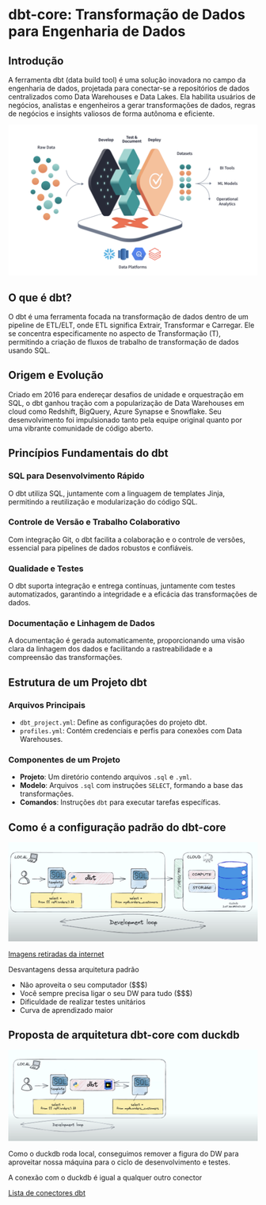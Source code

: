 # dbt-core: Transformação de Dados para Engenharia de Dados

## Introdução

A ferramenta dbt (data build tool) é uma solução inovadora no campo da engenharia de dados, projetada para conectar-se a repositórios de dados centralizados como Data Warehouses e Data Lakes. Ela habilita usuários de negócios, analistas e engenheiros a gerar transformações de dados, regras de negócios e insights valiosos de forma autônoma e eficiente.

![Texto alternativo](pic/pic077.png)


## O que é dbt?

O dbt é uma ferramenta focada na transformação de dados dentro de um pipeline de ETL/ELT, onde ETL significa Extrair, Transformar e Carregar. Ele se concentra especificamente no aspecto de Transformação (T), permitindo a criação de fluxos de trabalho de transformação de dados usando SQL.

## Origem e Evolução

Criado em 2016 para endereçar desafios de unidade e orquestração em SQL, o dbt ganhou tração com a popularização de Data Warehouses em cloud como Redshift, BigQuery, Azure Synapse e Snowflake. Seu desenvolvimento foi impulsionado tanto pela equipe original quanto por uma vibrante comunidade de código aberto.

## Princípios Fundamentais do dbt

### SQL para Desenvolvimento Rápido

O dbt utiliza SQL, juntamente com a linguagem de templates Jinja, permitindo a reutilização e modularização do código SQL.

### Controle de Versão e Trabalho Colaborativo

Com integração Git, o dbt facilita a colaboração e o controle de versões, essencial para pipelines de dados robustos e confiáveis.

### Qualidade e Testes

O dbt suporta integração e entrega contínuas, juntamente com testes automatizados, garantindo a integridade e a eficácia das transformações de dados.

### Documentação e Linhagem de Dados

A documentação é gerada automaticamente, proporcionando uma visão clara da linhagem dos dados e facilitando a rastreabilidade e a compreensão das transformações.

## Estrutura de um Projeto dbt

### Arquivos Principais

* `dbt_project.yml`: Define as configurações do projeto dbt.
* `profiles.yml`: Contém credenciais e perfis para conexões com Data Warehouses.

### Componentes de um Projeto

* **Projeto**: Um diretório contendo arquivos `.sql` e `.yml`.
* **Modelo**: Arquivos `.sql` com instruções `SELECT`, formando a base das transformações.
* **Comandos**: Instruções `dbt` para executar tarefas específicas.

## Como é a configuração padrão do dbt-core

![Texto alternativo](pic/pic08.png)

[Imagens retiradas da internet](https://www.youtube.com/watch?v=asxGh2TrNyI&t=442s)

Desvantagens dessa arquitetura padrão

- Não aproveita o seu computador ($$$)
- Você sempre precisa ligar o seu DW para tudo ($$$)
- Dificuldade de realizar testes unitários
- Curva de aprendizado maior
  
## Proposta de arquitetura dbt-core com duckdb

![Texto alternativo](pic/pic09.png)

Como o duckdb roda local, conseguimos remover a figura do DW para aproveitar nossa máquina para o ciclo de desenvolvimento e testes. 

A conexão com o duckdb é igual a qualquer outro conector

[Lista de conectores dbt](https://docs.getdbt.com/docs/connect-adapters)